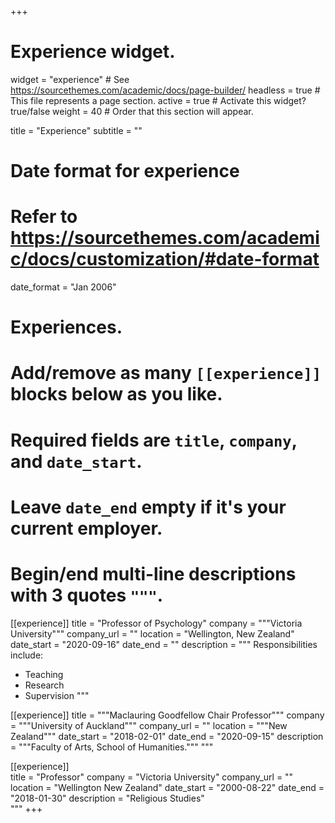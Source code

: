 +++
# Experience widget.
widget = "experience"  # See https://sourcethemes.com/academic/docs/page-builder/
headless = true  # This file represents a page section.
active = true  # Activate this widget? true/false
weight = 40  # Order that this section will appear.

title = "Experience"
subtitle = ""

# Date format for experience
#   Refer to https://sourcethemes.com/academic/docs/customization/#date-format
date_format = "Jan 2006"

# Experiences.
#   Add/remove as many `[[experience]]` blocks below as you like.
#   Required fields are `title`, `company`, and `date_start`.
#   Leave `date_end` empty if it's your current employer.
#   Begin/end multi-line descriptions with 3 quotes `"""`.
[[experience]]
  title = "Professor of Psychology"
  company = """Victoria University"""
  company_url = ""
  location = "Wellington, New Zealand"
  date_start = "2020-09-16"
  date_end = ""
  description = """
  Responsibilities include:
  
  * Teaching
  * Research
  * Supervision
  """

[[experience]]
  title = """Maclauring Goodfellow Chair Professor"""
  company = """University of Auckland"""
  company_url = ""
  location = """New Zealand"""
  date_start = "2018-02-01"
  date_end = "2020-09-15"
  description = """Faculty of Arts, School of Humanities."""
   """
  
[[experience]]  
 title = "Professor"
  company = "Victoria University"
  company_url = ""
  location = "Wellington New Zealand"
  date_start = "2000-08-22"
  date_end = "2018-01-30"
  description = "Religious Studies"  
  """
+++
